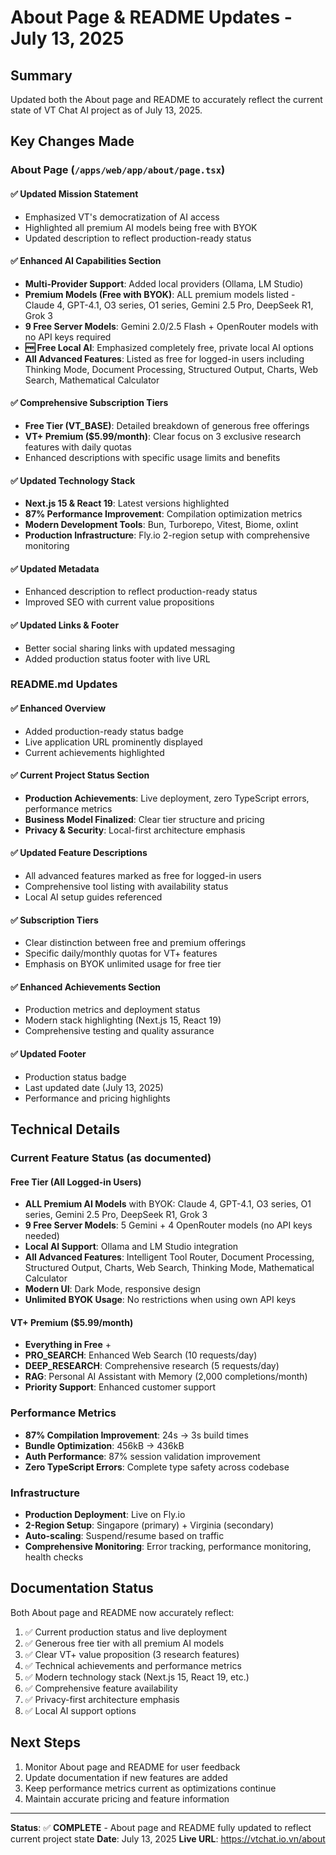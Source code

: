 # About Page & README Updates - July 13, 2025

## Summary

Updated both the About page and README to accurately reflect the current state of VT Chat AI project as of July 13, 2025.

## Key Changes Made

### About Page (`/apps/web/app/about/page.tsx`)

#### ✅ Updated Mission Statement

- Emphasized VT's democratization of AI access
- Highlighted all premium AI models being free with BYOK
- Updated description to reflect production-ready status

#### ✅ Enhanced AI Capabilities Section

- **Multi-Provider Support**: Added local providers (Ollama, LM Studio)
- **Premium Models (Free with BYOK)**: ALL premium models listed - Claude 4, GPT-4.1, O3 series, O1 series, Gemini 2.5 Pro, DeepSeek R1, Grok 3
- **9 Free Server Models**: Gemini 2.0/2.5 Flash + OpenRouter models with no API keys required
- **🆓 Free Local AI**: Emphasized completely free, private local AI options
- **All Advanced Features**: Listed as free for logged-in users including Thinking Mode, Document Processing, Structured Output, Charts, Web Search, Mathematical Calculator

#### ✅ Comprehensive Subscription Tiers

- **Free Tier (VT_BASE)**: Detailed breakdown of generous free offerings
- **VT+ Premium ($5.99/month)**: Clear focus on 3 exclusive research features with daily quotas
- Enhanced descriptions with specific usage limits and benefits

#### ✅ Updated Technology Stack

- **Next.js 15 & React 19**: Latest versions highlighted
- **87% Performance Improvement**: Compilation optimization metrics
- **Modern Development Tools**: Bun, Turborepo, Vitest, Biome, oxlint
- **Production Infrastructure**: Fly.io 2-region setup with comprehensive monitoring

#### ✅ Updated Metadata

- Enhanced description to reflect production-ready status
- Improved SEO with current value propositions

#### ✅ Updated Links & Footer

- Better social sharing links with updated messaging
- Added production status footer with live URL

### README.md Updates

#### ✅ Enhanced Overview

- Added production-ready status badge
- Live application URL prominently displayed
- Current achievements highlighted

#### ✅ Current Project Status Section

- **Production Achievements**: Live deployment, zero TypeScript errors, performance metrics
- **Business Model Finalized**: Clear tier structure and pricing
- **Privacy & Security**: Local-first architecture emphasis

#### ✅ Updated Feature Descriptions

- All advanced features marked as free for logged-in users
- Comprehensive tool listing with availability status
- Local AI setup guides referenced

#### ✅ Subscription Tiers

- Clear distinction between free and premium offerings
- Specific daily/monthly quotas for VT+ features
- Emphasis on BYOK unlimited usage for free tier

#### ✅ Enhanced Achievements Section

- Production metrics and deployment status
- Modern stack highlighting (Next.js 15, React 19)
- Comprehensive testing and quality assurance

#### ✅ Updated Footer

- Production status badge
- Last updated date (July 13, 2025)
- Performance and pricing highlights

## Technical Details

### Current Feature Status (as documented)

#### Free Tier (All Logged-in Users)

- **ALL Premium AI Models** with BYOK: Claude 4, GPT-4.1, O3 series, O1 series, Gemini 2.5 Pro, DeepSeek R1, Grok 3
- **9 Free Server Models**: 5 Gemini + 4 OpenRouter models (no API keys needed)
- **Local AI Support**: Ollama and LM Studio integration
- **All Advanced Features**: Intelligent Tool Router, Document Processing, Structured Output, Charts, Web Search, Thinking Mode, Mathematical Calculator
- **Modern UI**: Dark Mode, responsive design
- **Unlimited BYOK Usage**: No restrictions when using own API keys

#### VT+ Premium ($5.99/month)

- **Everything in Free** +
- **PRO_SEARCH**: Enhanced Web Search (10 requests/day)
- **DEEP_RESEARCH**: Comprehensive research (5 requests/day)
- **RAG**: Personal AI Assistant with Memory (2,000 completions/month)
- **Priority Support**: Enhanced customer support

### Performance Metrics

- **87% Compilation Improvement**: 24s → 3s build times
- **Bundle Optimization**: 456kB → 436kB
- **Auth Performance**: 87% session validation improvement
- **Zero TypeScript Errors**: Complete type safety across codebase

### Infrastructure

- **Production Deployment**: Live on Fly.io
- **2-Region Setup**: Singapore (primary) + Virginia (secondary)
- **Auto-scaling**: Suspend/resume based on traffic
- **Comprehensive Monitoring**: Error tracking, performance monitoring, health checks

## Documentation Status

Both About page and README now accurately reflect:

1. ✅ Current production status and live deployment
2. ✅ Generous free tier with all premium AI models
3. ✅ Clear VT+ value proposition (3 research features)
4. ✅ Technical achievements and performance metrics
5. ✅ Modern technology stack (Next.js 15, React 19, etc.)
6. ✅ Comprehensive feature availability
7. ✅ Privacy-first architecture emphasis
8. ✅ Local AI support options

## Next Steps

1. Monitor About page and README for user feedback
2. Update documentation if new features are added
3. Keep performance metrics current as optimizations continue
4. Maintain accurate pricing and feature information

---

**Status**: ✅ **COMPLETE** - About page and README fully updated to reflect current project state
**Date**: July 13, 2025
**Live URL**: https://vtchat.io.vn/about
